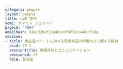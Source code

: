 ```yaml
---
category: people
layout: people
title: 山本 修平
yomi: ヤマモト シュウヘイ
pageid: '4094'
emailhash: 93a2d2baf32a46ce0f4f38ca446cf10a
session:
- title: 実生活ツイートに対する局面推定の精度向上に関する検討
  psid: 2F-1
  sessiontitle: 情報共有とコミュニケーション
  sessionid: 2f
  role: 発表者
---
```

